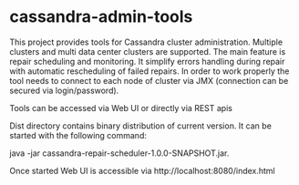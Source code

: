 # cassandra-admin-tools

This project provides tools for Cassandra cluster administration. Multiple clusters and multi data center clusters are supported. The main feature is repair scheduling and monitoring. It simplify errors handling during repair with automatic rescheduling of failed repairs. In order to work properly the tool needs to connect to each node of cluster via JMX (connection can be secured via login/password).

Tools can be accessed via Web UI or directly via REST apis 

Dist directory contains binary distribution of current version. It can be started with the following command:

java -jar cassandra-repair-scheduler-1.0.0-SNAPSHOT.jar. 

Once started Web UI is accessible via http://localhost:8080/index.html
